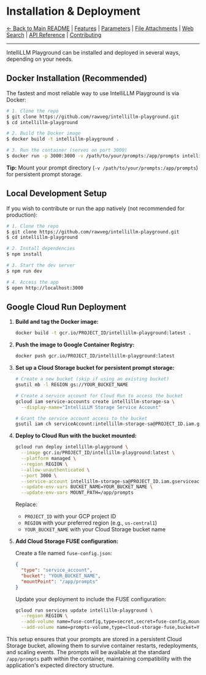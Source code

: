 # Installation & Deployment

[← Back to Main README](../README.md) | [Features](./features.md) | [Parameters](./parameters.md) | [File Attachments](./file-attachments.md) | [Web Search](./web-search.md) | [API Reference](./api-reference.md) | [Contributing](./contributing.md)

---

IntelliLLM Playground can be installed and deployed in several ways, depending on your needs.

## Docker Installation (Recommended)

The fastest and most reliable way to use IntelliLLM Playground is via Docker:

```bash
# 1. Clone the repo
$ git clone https://github.com/rawveg/intellillm-playground.git
$ cd intellillm-playground

# 2. Build the Docker image
$ docker build -t intellillm-playground .

# 3. Run the container (serves on port 3000)
$ docker run -p 3000:3000 -v /path/to/your/prompts:/app/prompts intellillm-playground
```

**Tip:** Mount your prompt directory (`-v /path/to/your/prompts:/app/prompts`) for persistent prompt storage.

## Local Development Setup

If you wish to contribute or run the app natively (not recommended for production):

```bash
# 1. Clone the repo
$ git clone https://github.com/rawveg/intellillm-playground.git
$ cd intellillm-playground

# 2. Install dependencies
$ npm install

# 3. Start the dev server
$ npm run dev

# 4. Access the app
$ open http://localhost:3000
```

## Google Cloud Run Deployment

1. **Build and tag the Docker image:**
   ```bash
   docker build -t gcr.io/PROJECT_ID/intellillm-playground:latest .
   ```
2. **Push the image to Google Container Registry:**
   ```bash
   docker push gcr.io/PROJECT_ID/intellillm-playground:latest
   ```

3. **Set up a Cloud Storage bucket for persistent prompt storage:**
   ```bash
   # Create a new bucket (skip if using an existing bucket)
   gsutil mb -l REGION gs://YOUR_BUCKET_NAME
   
   # Create a service account for Cloud Run to access the bucket
   gcloud iam service-accounts create intellillm-storage-sa \
     --display-name="IntelliLLM Storage Service Account"
   
   # Grant the service account access to the bucket
   gsutil iam ch serviceAccount:intellillm-storage-sa@PROJECT_ID.iam.gserviceaccount.com:objectAdmin gs://YOUR_BUCKET_NAME
   ```

4. **Deploy to Cloud Run with the bucket mounted:**
   ```bash
   gcloud run deploy intellillm-playground \
     --image gcr.io/PROJECT_ID/intellillm-playground:latest \
     --platform managed \
     --region REGION \
     --allow-unauthenticated \
     --port 3000 \
     --service-account intellillm-storage-sa@PROJECT_ID.iam.gserviceaccount.com \
     --update-env-vars BUCKET_NAME=YOUR_BUCKET_NAME \
     --update-env-vars MOUNT_PATH=/app/prompts
   ```
   
   Replace:
   - `PROJECT_ID` with your GCP project ID
   - `REGION` with your preferred region (e.g., `us-central1`)
   - `YOUR_BUCKET_NAME` with your Cloud Storage bucket name

5. **Add Cloud Storage FUSE configuration:**
   
   Create a file named `fuse-config.json`:
   ```json
   {
     "type": "service_account",
     "bucket": "YOUR_BUCKET_NAME",
     "mountPoint": "/app/prompts"
   }
   ```
   
   Update your deployment to include the FUSE configuration:
   ```bash
   gcloud run services update intellillm-playground \
     --region REGION \
     --add-volume name=fuse-config,type=secret,secret=fuse-config,mount-path=/etc/fuse \
     --add-volume name=prompts-volume,type=cloud-storage-fuse,bucket=YOUR_BUCKET_NAME,mount-path=/app/prompts
   ```

This setup ensures that your prompts are stored in a persistent Cloud Storage bucket, allowing them to survive container restarts, redeployments, and scaling events. The prompts will be available at the standard `/app/prompts` path within the container, maintaining compatibility with the application's expected directory structure.
